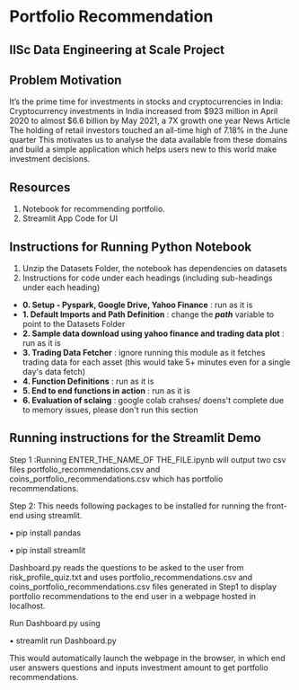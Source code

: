 # Portfolio Recommendation

## IISc Data Engineering at Scale Project

## Problem Motivation

It’s the prime time for investments in stocks and cryptocurrencies in India:
Cryptocurrency investments in India increased from $923 million in April 2020 to almost $6.6 billion by May 2021, a 7X growth one year News Article
The holding of retail investors touched an all-time high of 7.18% in the June quarter
This motivates us to analyse the data available from these domains and build a simple application which helps users new to this world make investment decisions.

## Resources
1. Notebook for recommending portfolio.
2. Streamlit App Code for UI

## Instructions for Running Python Notebook
1. Unzip the Datasets Folder, the notebook has dependencies on datasets
2. Instructions for code under each headings (including sub-headings under each heading)
- **0. Setup - Pyspark, Google Drive, Yahoo Finance** : run as it is 
- **1. Default Imports and Path Definition** : change the _**path**_ variable to point to the Datasets Folder
- **2. Sample data download using yahoo finance and trading data plot** : run as it is 
- **3. Trading Data Fetcher** : ignore running this module as it fetches trading data for each asset (this would take 5+ minutes even for a single day's data fetch)
- **4. Function Definitions** : run as it is 
- **5. End to end functions in action** : run as it is 
- **6. Evaluation of sclaing** : google colab crahses/ doens't complete due to memory issues, please don't run this section


## Running instructions for the Streamlit Demo

Step 1 :Running ENTER_THE_NAME_OF THE_FILE.ipynb will output two csv files portfolio_recommendations.csv and coins_portfolio_recommendations.csv which has portfolio recommendations.

Step 2: This needs following packages to be installed for running the front-end using streamlit.

• pip install pandas

• pip install streamlit

Dashboard.py reads the questions to be asked to the user from risk_profile_quiz.txt and uses portfolio_recommendations.csv and coins_portfolio_recommendations.csv files generated in Step1 to display portfolio recommendations to the end user in a webpage hosted in localhost.

Run Dashboard.py using

• streamlit run Dashboard.py

This would automatically launch the webpage in the browser, in which end user answers questions and inputs investment amount to get portfolio recommendations.
